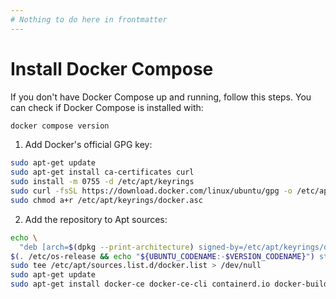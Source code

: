 ```yaml
---
# Nothing to do here in frontmatter
---
```


<!-- Hotspot-Shortcode: Bild + Unified Namespace -->
<div class="hotspot-block float-right ml-6 mb-6 w-full sm:w-1/2 lg:w-1/2"
     data-image="../images/docker-compose.png">
</div>

# Install Docker Compose

If you don't have Docker Compose up and running, follow this steps.
You can check if Docker Compose is installed with:
``` bash
docker compose version
```

1. Add Docker's official GPG key:
``` bash
sudo apt-get update
sudo apt-get install ca-certificates curl
sudo install -m 0755 -d /etc/apt/keyrings
sudo curl -fsSL https://download.docker.com/linux/ubuntu/gpg -o /etc/apt/keyrings/docker.asc
sudo chmod a+r /etc/apt/keyrings/docker.asc
```

2. Add the repository to Apt sources:

``` bash
echo \
  "deb [arch=$(dpkg --print-architecture) signed-by=/etc/apt/keyrings/docker.asc] https://download.docker.com/linux/ubuntu \
$(. /etc/os-release && echo "${UBUNTU_CODENAME:-$VERSION_CODENAME}") stable" | \
sudo tee /etc/apt/sources.list.d/docker.list > /dev/null
sudo apt-get update
sudo apt-get install docker-ce docker-ce-cli containerd.io docker-buildx-plugin docker-compose-plugin
```